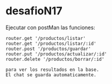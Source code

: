 # desafioN17

Ejecutar con postMan las funciones:

    router.get '/productos/listar'
    router.get '/productos/listar/:id'
    router.post '/productos/guardar'
    router.put '/productos/actualizar/:id'
    router.delete '/productos/borrar/:id'
    
    para ver los resultados en la base.
    El chat se guarda automaticamente.
    
    
